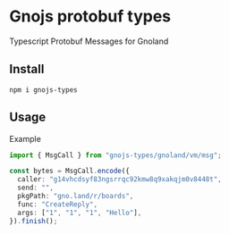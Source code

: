# Gnojs protobuf types

Typescript Protobuf Messages for Gnoland

## Install
```
npm i gnojs-types
```

## Usage

Example
```ts
import { MsgCall } from "gnojs-types/gnoland/vm/msg";

const bytes = MsgCall.encode({
  caller: "g14vhcdsyf83ngsrrqc92kmw8q9xakqjm0v8448t",
  send: "",
  pkgPath: "gno.land/r/boards",
  func: "CreateReply",
  args: ["1", "1", "1", "Hello"],
}).finish();
```
